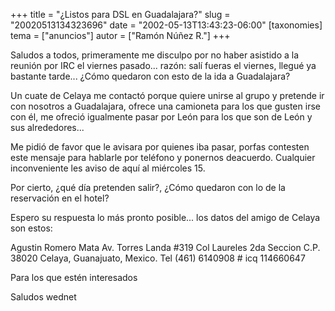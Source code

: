 +++
title = "¿Listos para DSL en Guadalajara?"
slug = "20020513134323696"
date = "2002-05-13T13:43:23-06:00"
[taxonomies]
tema = ["anuncios"]
autor = ["Ramón Núñez R."]
+++

Saludos a todos, primeramente me disculpo por no haber asistido a la
reunión por IRC el viernes pasado... razón: salí fueras el viernes,
llegué ya bastante tarde... ¿Cómo quedaron con esto de la ida a
Guadalajara?

Un cuate de Celaya me contactó porque quiere unirse al grupo y pretende
ir con nosotros a Guadalajara, ofrece una camioneta para los que gusten
irse con él, me ofreció igualmente pasar por León para los que son de
León y sus alrededores...

<!-- more -->
Me pidió de favor que le avisara por quienes iba pasar, porfas contesten
este mensaje para hablarle por teléfono y ponernos deacuerdo. Cualquier
inconveniente les aviso de aquí al miércoles 15.

Por cierto, ¿qué día pretenden salir?, ¿Cómo quedaron con lo de la
reservación en el hotel?

Espero su respuesta lo más pronto posible... los datos del amigo de
Celaya son estos:


Agustin Romero Mata
Av. Torres Landa #319 Col Laureles 2da Seccion
C.P. 38020 Celaya, Guanajuato, Mexico.
Tel (461) 6140908
\# icq 114660647


Para los que estén interesados

Saludos
wednet

